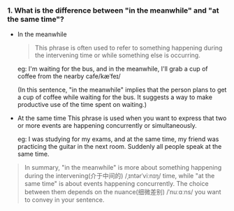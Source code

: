 ### 1. What is the difference between "in the meanwhile" and "at the same time"?

- In the meanwhile
    > This phrase is often used to refer to something happening during the intervening time or while something else is occurring.


    eg:
    I'm waiting for the bus, and in the meanwhile, I'll grab a cup of coffee from the nearby cafe/kæˈfeɪ/
    

    (In this sentence, "in the meanwhile" implies that the person plans to get a cup of coffee while waiting for the bus. It suggests a way to make productive use of the time spent on waiting.)

- At the same time
    This phrase is used when you want to express that two or more events are happening concurrently or simultaneously.

    eg:
    I was studying for my exams, and at the same time, my friend was practicing the guitar in the next room.
    Suddenly all people speak at the same time.


> In summary, "in the meanwhile" is more about something happening during the intervening(介于中间的) /ˌɪntərˈviːnɪŋ/ time, while "at the same time" is about events happening concurrently. The choice between them depends on the nuance(细微差别) /ˈnuːɑːns/
 you want to convey in your sentence.
